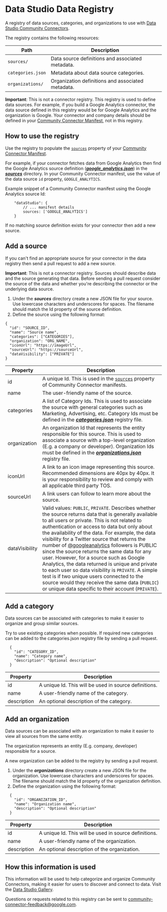 # Data Studio Data Registry
A registry of data sources, categories, and organizations to use with [Data Studio Community Connectors](https://developers.google.com/datastudio/connector/overview).

The registry contains the following resources:

| Path                  | Description |
| --------              | ----------- |
| `sources/`            | Data source definitions and associated metadata.|
| `categories.json`     | Metadata about data source categories.|
| `organizations/`      | Organization definitions and associated metadata.|

**Important**: This is not a connector registry. This registry is used to define data sources. For example, if you build a Google Analytics connector, the data source defined in this registry would be for Google Analytics and the organization is Google. Your connector and company details should be defined in your [Community Connector Manifest](https://developers.google.com/datastudio/connector/manifest), not in this registry.

## How to use the registry

Use the registry to populate the [`sources`](https://developers.google.com/datastudio/connector/manifest#sources_ref) property of your [Community Connector Manifest](https://developers.google.com/datastudio/connector/manifest).

For example, if your connector fetches data from Google Analytics then find the Google Analytics source definition ([***google_analytics.json***](https://github.com/googledatastudio/ds-data-registry/blob/master/sources/google_analytics.json)) in the [***sources***](https://github.com/googledatastudio/ds-data-registry/tree/master/sources) directory. In your Community Connector manifest, use the value of the data source `id` property, `GOOGLE_ANALYTICS`.

Example snippet of a Community Connector manifest using the Google Analytics source Id:
```
    "dataStudio": {
        // ... manifest details
        sources: ['GOOGLE_ANALYTICS']
    }
```

If no matching source definition exists for your connector then add a new source.

## Add a source

If you can't find an appropriate source for your connector in the data registry then send a pull request to add a new source.

**Important**: This is not a connector registry. Sources should describe data and the source generating that data. Before sending a pull request consider the source of the data and whether you're describing the connector or the underlying data source.

1. Under the ***sources*** directory create a new JSON file for your source. Use lowercase characters and underscores for spaces. The filename should match the Id property of the source definition.
2. Define the source using the following format:
```
{
  "id": "SOURCE_ID",
  "name": "Source name",
  "categories": ["CATEGORIES"],
  "organization": "ORG_NAME",
  "iconUrl": "https://imageUrl",
  "sourceUrl": "https://sourceUrl",
  "dataVisibility": ["PRIVATE"]
}
```

| Property          | Description |
| --------          | ------------ |
| id                | A unique Id. This is used in the [`sources`](https://developers.google.com/datastudio/connector/manifest#sources_ref) property of Community Connector manifests. |
| name              | The user-friendly name of the source. |
| categories        | A list of Category Ids. This is used to associate the source with general categories such as Marketing, Advertising, etc. Category Ids must be defined in the [***categories.json***](https://github.com/googledatastudio/ds-data-registry/blob/master/categories.json) registry file.
| organization      | An organization Id that represents the entity responsible for this source. This is used to associate a source with a top-level organization (E.g. a company or developer). Organization Ids must be defined in the [***organizations.json***](https://github.com/googledatastudio/ds-data-registry/blob/master/organizations.json) registry file.
| iconUrl           | A link to an icon image representing this source. Recommended dimensions are 40px by 40px. It is your responsibility to review and comply with all applicable third party TOS.
| sourceUrl         | A link users can follow to learn more about the source.
| dataVisibility    | Valid values: `PUBLIC`, `PRIVATE`. Describes whether the source returns data that is generally available to all users or private. This is not related to authentication or access to data but only about the availability of the data. For example, the data visibility for a Twitter source that returns the number of [@googleanalytics](https://twitter.com/googleanalytics) followers is PUBLIC since the source returns the same data for any user. However, for a source such as Google Analytics, the data returned is unique and private to each user so data visibility is `PRIVATE`. A simple test is if two unique users connected to the source would they receive the same data (`PUBLIC`) or unique data specific to their account (`PRIVATE`).

## Add a category

Data sources can be associated with categories to make it easier to organize and group similar sources.

Try to use existing categories when possible. If required new categories can be added to the categories.json registry file by sending a pull request.
```
  {
    "id": "CATEGORY_ID",
    "name": "Category name",
    "description": "Optional description"
  }
```
| Property          | Description |
| --------          | ------------ |
| id                | A unique Id. This will be used in source definitions.
| name              | A user-friendly name of the category.
| description       | An optional description of the category.

## Add an organization

Data sources can be associated with an organization to make it easier to view all sources from the same entity.

The organization represents an entity (E.g. company, developer) responsible for a source.

A new organization can be added to the registry by sending a pull request.

1. Under the ***organizations*** directory create a new JSON file for the organization. Use lowercase characters and underscores for spaces. The filename should match the Id property of the organization definition.
2. Define the organization using the following format:

```
  {
    "id": "ORGANIZATION_ID",
    "name": "Organization name",
    "description": "Optional description"
  }
```
| Property          | Description |
| --------          | ------------ |
| id                | A unique Id. This will be used in source definitions.
| name              | A user-friendly name of the organization.
| description       | An optional description of the organization.

## How this information is used
This information will be used to help categorize and organize Community Connectors, making it easier for users to discover and connect to data. Visit the [Data Studio Gallery](https://developers.google.com/datastudio/connector/gallery).

Questions or requests related to this registry can be sent to community-connector-feedback@google.com.

